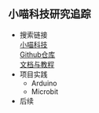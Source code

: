 ## 小喵科技研究追踪
+ 搜索链接  
  [小喵科技](https://www.kittenbot.cn/main)  
  [Github仓库](https://github.com/KittenBot)  
  [文档与教程](http://learn.kittenbot.cn/zh_CN/latest/)
+ 项目实践
  + Arduino
  + Microbit
+ 后续